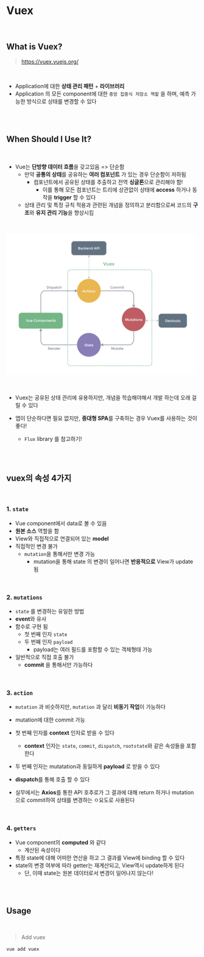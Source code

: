 # Vuex

<br>

## What is Vuex?

> <https://vuex.vuejs.org/>

<br>

- Application에 대한 **상태 관리 패턴** + **라이브러리**
- Application 의 모든 component에 대한 `중앙 집중식 저장소 역할` 을 하며, 예측 가능한 방식으로 상태를 변경할 수 있다

<br>

<br>

## When Should I Use It?

<br>

- Vue는 **단방향 데이터 흐름**을 갖고있음 => 단순함
  - 만약 **공통의 상태**를 공유하는 **여러 컴포넌트** 가 있는 경우 단순함이 저하됨
    - 컴포넌트에서 공유된 상태를 추출하고 전역 **싱글톤**으로 관리해야 함!
      - 이를 통해 모든 컴포넌트는 트리에 상관없이 상태에 **access** 하거나 동작을 **trigger** 할 수 있다
  - 상태 관리 및 특정 규칙 적용과 관련된 개념을 정의하고 분리함으로써 코드의 **구조**와 **유지 관리 기능**을 향상시킴

<br>

![image-20200609064219085](../images/image-20200609064219085.png)

<br>

- Vuex는 공유된 상태 관리에 유용하지만, 개념을 학습해야해서 개발 하는데 오래 걸릴 수 있다

- 앱이 단순하다면 필요 없지만, **중대형 SPA**를 구축하는 경우 Vuex를 사용하는 것이 좋다!
  - `Flux` library 를 참고하기!

<br>

<br>

## vuex의 속성 4가지

<br>

### 1. `state`

- Vue component에서 data로 볼 수 있음
- **원본 소스** 역할을 함
- View와 직접적으로 연결되어 있는 **model**
- 직접적인 변경 불가
  - `mutation`을 통해서만 변경 가능
    - mutation을 통해 state 의 변경이 일어나면 **반응적으로** View가 update 됨

<br>

### 2. `mutations`

- `state` 를 변경하는 유일한 방법
- **event**와 유사
- 함수로 구현 됨
  - 첫 번째 인자 `state`
  - 두 번째 인자 `payload`
    - payload는 여러 필드를 포함할 수 있는 객체형태 가능
- 일반적으로 직접 호출 불가
  - **commit** 을 통해서만 가능하다

<br>

### 3. `action`

- `mutation` 과 비슷하지만, `mutation` 과 달리 **비동기 작업**이 가능하다

- mutation에 대한 commit 가능
- 첫 번째 인자를 **context** 인자로 받을 수 있다
  - **context** 인자는 `state`, `commit`, `dispatch`, `rootstate`와 같은 속성들을 포함한다
- 두 번째 인자는 mutatation과 동일하게 **payload** 로 받을 수 있다
- **dispatch**를 통해 호출 할 수 있다
- 실무에서는 **Axios**를 통한 API 호추로가 그 결과에 대해 return 하거나 mutation 으로 commit하여 상태를 변경하는 ㅇ요도로 사용된다

<br>

### 4. `getters`

- Vue component의 **computed** 와 같다
  - 계산된 속성이다
- 특정 state에 대해 어떠한 연산을 하고 그 결과를 View에 binding 할 수 있다
- state의 변경 여부에 따라 getter는 재계산되고, View역시 update하게 된다
  - 단, 이때 state는 원본 데이터로서 변경이 일어나지 않는다!

<br>

<br>

## Usage

<br>

> Add vuex

```bash
vue add vuex
```

<br>

<br>

<br>
